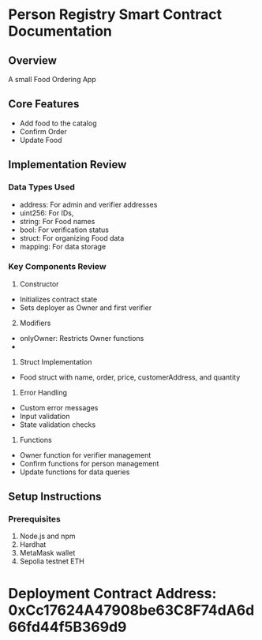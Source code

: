 # Person Registry Smart Contract Documentation

## Overview
A small Food Ordering App

## Core Features
* Add food to the catalog
* Confirm Order
* Update Food


## Implementation Review

### Data Types Used
* address: For admin and verifier addresses
* uint256: For IDs, 
* string: For Food names
* bool: For verification status
* struct: For organizing Food data
* mapping: For data storage

### Key Components Review
1. Constructor
* Initializes contract state
* Sets deployer as Owner and first verifier

2. Modifiers
* onlyOwner: Restricts Owner functions
* 

1. Struct Implementation
* Food struct with name, order, price, customerAddress, and quantity


1. Error Handling
* Custom error messages
* Input validation
* State validation checks

1. Functions
* Owner function for verifier management
* Confirm functions for person management
* Update functions for data queries

## Setup Instructions

### Prerequisites
1. Node.js and npm
2. Hardhat 
3. MetaMask wallet
4. Sepolia testnet ETH

#  Deployment Contract Address:  0xCc17624A47908be63C8F74dA6d66fd44f5B369d9